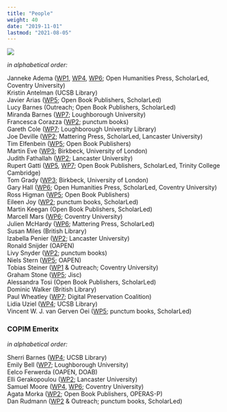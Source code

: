 ```yaml
---
title: "People"
weight: 40
date: "2019-11-01"
lastmod: "2021-08-05"
---
```


![](/images/copim-teamphoto-jan2020.jpg)

*in alphabetical order:*   

Janneke Adema ([WP1](https://www.copim.ac.uk/work-package/wp1/), [WP4](https://www.copim.ac.uk/work-package/wp4/), [WP6](https://www.copim.ac.uk/work-package/wp6/); Open Humanities Press, ScholarLed, Coventry University)  
Kristin Antelman (UCSB Library)  
Javier Arias ([WP5](https://www.copim.ac.uk/work-package/wp5/); Open Book Publishers, ScholarLed)  
Lucy Barnes (Outreach; Open Book Publishers, ScholarLed)   
Miranda Barnes ([WP7](https://www.copim.ac.uk/work-package/wp7/); Loughborough University)    
Francesca Corazza ([WP2](https://www.copim.ac.uk/work-package/wp2/); punctum books)    
Gareth Cole ([WP7](https://www.copim.ac.uk/work-package/wp7/); Loughborough University Library)  
Joe Deville ([WP2](https://www.copim.ac.uk/work-package/wp2/); Mattering Press, ScholarLed, Lancaster University)   
Tim Elfenbein ([WP5](https://www.copim.ac.uk/work-package/wp5/); Open Book Publishers)  
Martin Eve ([WP3](https://www.copim.ac.uk/work-package/wp3/); Birkbeck, University of London)   
Judith Fathallah ([WP2](https://www.copim.ac.uk/work-package/wp2/); Lancaster University)  
Rupert Gatti ([WP5](https://www.copim.ac.uk/work-package/wp5/), [WP7](https://www.copim.ac.uk/work-package/wp7/); Open Book Publishers, ScholarLed, Trinity College Cambridge)  
Tom Grady ([WP3](https://www.copim.ac.uk/work-package/wp3/); Birkbeck, University of London)    
Gary Hall ([WP6](https://www.copim.ac.uk/work-package/wp6/); Open Humanities Press, ScholarLed, Coventry University)  
Ross Higman ([WP5](https://www.copim.ac.uk/work-package/wp5/); Open Book Publishers)  
Eileen Joy ([WP2](https://www.copim.ac.uk/work-package/wp2/); punctum books, ScholarLed)   
Martin Keegan (Open Book Publishers, ScholarLed)  
Marcell Mars ([WP6](https://www.copim.ac.uk/work-package/wp6/); Coventry University)  
Julien McHardy ([WP6](https://www.copim.ac.uk/work-package/wp6/); Mattering Press, ScholarLed)  
Susan Miles (British Library)  
Izabella Penier ([WP2](https://www.copim.ac.uk/work-package/wp2/); Lancaster University)  
Ronald Snijder (OAPEN)  
Livy Snyder ([WP2](https://www.copim.ac.uk/work-package/wp2/); punctum books)    
Niels Stern ([WP5](https://www.copim.ac.uk/work-package/wp5/); OAPEN)  
Tobias Steiner ([WP1](https://www.copim.ac.uk/work-package/wp1/) & Outreach; Coventry University)  
Graham Stone ([WP5](https://www.copim.ac.uk/work-package/wp5/); Jisc)  
Alessandra Tosi (Open Book Publishers, ScholarLed)   
Dominic Walker (British Library)   
Paul Wheatley ([WP7](https://www.copim.ac.uk/work-package/wp7/); Digital Preservation Coalition)     
Lidia Uziel ([WP4](https://www.copim.ac.uk/work-package/wp4/); UCSB Library)     
Vincent W. J. van Gerven Oei ([WP5](https://www.copim.ac.uk/work-package/wp5/); punctum books, ScholarLed)    

### COPIM Emeritx

*in alphabetical order:*   

Sherri Barnes ([WP4](https://www.copim.ac.uk/work-package/wp4/); UCSB Library)  
Emily Bell ([WP7](https://www.copim.ac.uk/work-package/wp7/); Loughborough University)  
Eelco Ferwerda (OAPEN, DOAB)  
Elli Gerakopoulou ([WP2](https://www.copim.ac.uk/work-package/wp2/); Lancaster University)  
Samuel Moore ([WP4](https://www.copim.ac.uk/work-package/wp4/), [WP6](https://www.copim.ac.uk/work-package/wp6/);  Coventry University)  
Agata Morka ([WP2](https://www.copim.ac.uk/work-package/wp2/); Open Book Publishers, OPERAS-P)  
Dan Rudmann ([WP2](https://www.copim.ac.uk/work-package/wp2/) & Outreach; punctum books, ScholarLed)  


  &nbsp;

